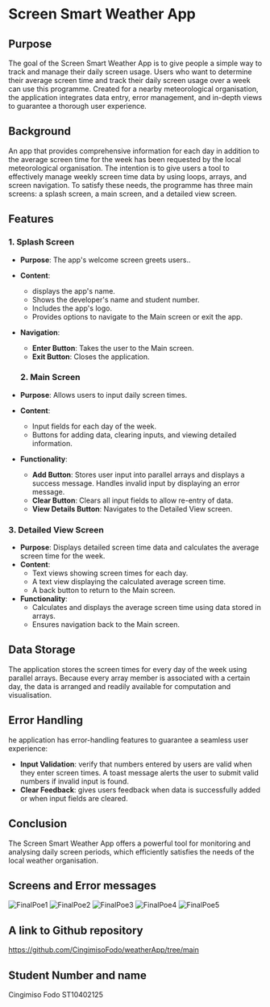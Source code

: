 # Screen Smart Weather App


## Purpose

The goal of the Screen Smart Weather App is to give people a simple way to track and manage their daily screen usage. Users who want to determine their average screen time and track their daily screen usage over a week can use this programme. Created for a nearby meteorological organisation, the application integrates data entry, error management, and in-depth views to guarantee a thorough user experience.


## Background

An app that provides comprehensive information for each day in addition to the average screen time for the week has been requested by the local meteorological organisation. The intention is to give users a tool to effectively manage weekly screen time data by using loops, arrays, and screen navigation. To satisfy these needs, the programme has three main screens: a splash screen, a main screen, and a detailed view screen.


## Features

### 1. Splash Screen

- **Purpose**: The app's welcome screen greets users..
- **Content**:
  - displays the app's name.
  - Shows the developer's name and student number.
  - Includes the app's logo.
  - Provides options to navigate to the Main screen or exit the app.
- **Navigation**:
  - **Enter Button**: Takes the user to the Main screen.
  - **Exit Button**: Closes the application.
 
  ### 2. Main Screen
- **Purpose**: Allows users to input daily screen times.
- **Content**:
  - Input fields for each day of the week.
  - Buttons for adding data, clearing inputs, and viewing detailed information.
- **Functionality**:
  - **Add Button**: Stores user input into parallel arrays and displays a success message. Handles invalid input by displaying an error message.
  - **Clear Button**: Clears all input fields to allow re-entry of data.
  - **View Details Button**: Navigates to the Detailed View screen.

### 3. Detailed View Screen
- **Purpose**: Displays detailed screen time data and calculates the average screen time for the week.
- **Content**:
  - Text views showing screen times for each day.
  - A text view displaying the calculated average screen time.
  - A back button to return to the Main screen.
- **Functionality**:
  - Calculates and displays the average screen time using data stored in arrays.
  - Ensures navigation back to the Main screen.

## Data Storage
The application stores the screen times for every day of the week using parallel arrays. Because every array member is associated with a certain day, the data is arranged and readily available for computation and visualisation.

## Error Handling
he application has error-handling features to guarantee a seamless user experience:
- **Input Validation**: verify that numbers entered by users are valid when they enter screen times. A toast message alerts the user to submit valid numbers if invalid input is found.
- **Clear Feedback**: gives users feedback when data is successfully added or when input fields are cleared.

## Conclusion
The Screen Smart Weather App offers a powerful tool for monitoring and analysing daily screen periods, which efficiently satisfies the needs of the local weather organisation.


## Screens and Error messages

![FinalPoe1](https://github.com/CingimisoFodo/weatherApp/assets/128706433/03c85974-891b-4c7e-9d1c-d2305978243b)
![FinalPoe2](https://github.com/CingimisoFodo/weatherApp/assets/128706433/9bb712c5-c248-4b9c-bf56-00bdfee51d90)
![FinalPoe3](https://github.com/CingimisoFodo/weatherApp/assets/128706433/2dd94c38-f7ef-4938-8205-6a2a12f1c61b)
![FinalPoe4](https://github.com/CingimisoFodo/weatherApp/assets/128706433/78229efc-8503-446b-8ab7-d1e381873255)
![FinalPoe5](https://github.com/CingimisoFodo/weatherApp/assets/128706433/1632df22-92b5-4b67-b190-840e734ee2aa)


## A link to Github repository
https://github.com/CingimisoFodo/weatherApp/tree/main

## Student Number and name

Cingimiso Fodo
ST10402125
